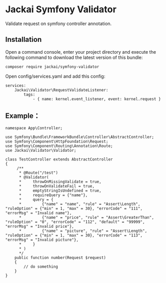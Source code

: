 # Jackai Symfony Validator

Validate request on symfony controller annotation.

## Installation
Open a command console, enter your project directory and execute the following command to download the latest version of this bundle:

```
composer require jackai/symfony-validator
```

Open config/services.yaml and add this config:
```
services:
    Jackai\Validator\RequestValidateListener:
        tags:
            - { name: kernel.event_listener, event: kernel.request }
```

## Example：
```
namespace App\Controller;

use Symfony\Bundle\FrameworkBundle\Controller\AbstractController;
use Symfony\Component\HttpFoundation\Request;
use Symfony\Component\Routing\Annotation\Route;
use Jackai\Validator\Validator;

class TestController extends AbstractController
{
     /**
      * @Route("/test")
      * @Validator(
      *     throwOnMissingValidate = true,
      *     throwOnValidateFail = true,
      *     emptyStringIsUndefined = true,
      *     requireQuery = {"name"},
      *     query = {
      *         {"name" = "name", "rule" = "Assert\Length", "ruleOption" = {"min" = 1, "max" = 30}, "errorCode" = "111", "errorMsg" = "Invalid name"},
      *         {"name" = "price", "rule" = "Assert\GreaterThan", "ruleOption" = "0", "errorCode" = "112", "default" = "99999", "errorMsg" = "Invalid price"},
      *         {"name" = "picture", "rule" = "Assert\Length", "ruleOption" = {"min" = 1, "max" = 30}, "errorCode" = "113", "errorMsg" = "Invalid picture"},
      *     }
      * )
      */
    public function number(Request $request)
    {
        // do something
    }
}
```